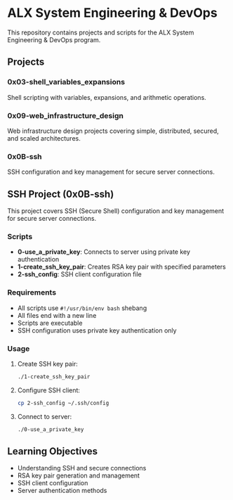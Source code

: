 # ALX System Engineering & DevOps

This repository contains projects and scripts for the ALX System Engineering & DevOps program.

## Projects

### 0x03-shell_variables_expansions

Shell scripting with variables, expansions, and arithmetic operations.

### 0x09-web_infrastructure_design

Web infrastructure design projects covering simple, distributed, secured, and scaled architectures.

### 0x0B-ssh

SSH configuration and key management for secure server connections.

## SSH Project (0x0B-ssh)

This project covers SSH (Secure Shell) configuration and key management for secure server connections.

### Scripts

- **0-use_a_private_key**: Connects to server using private key authentication
- **1-create_ssh_key_pair**: Creates RSA key pair with specified parameters
- **2-ssh_config**: SSH client configuration file

### Requirements

- All scripts use `#!/usr/bin/env bash` shebang
- All files end with a new line
- Scripts are executable
- SSH configuration uses private key authentication only

### Usage

1. Create SSH key pair:

   ```bash
   ./1-create_ssh_key_pair
   ```

2. Configure SSH client:

   ```bash
   cp 2-ssh_config ~/.ssh/config
   ```

3. Connect to server:
   ```bash
   ./0-use_a_private_key
   ```

## Learning Objectives

- Understanding SSH and secure connections
- RSA key pair generation and management
- SSH client configuration
- Server authentication methods

